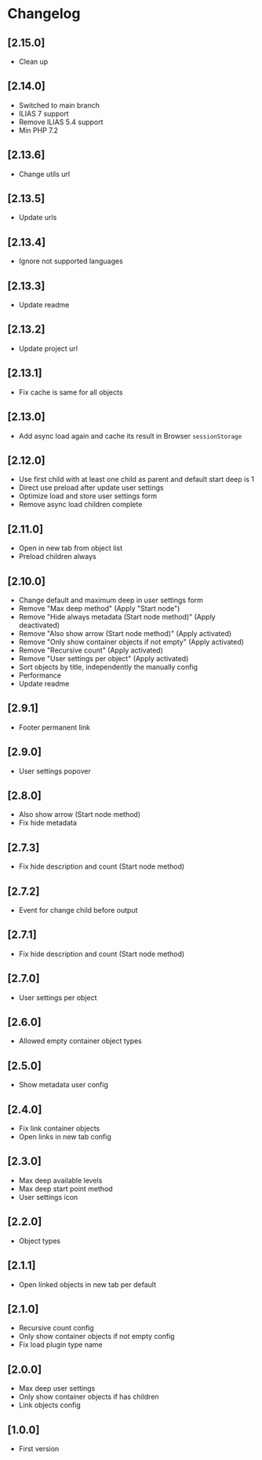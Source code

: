 # Changelog

## [2.15.0]
- Clean up

## [2.14.0]
- Switched to main branch
- ILIAS 7 support
- Remove ILIAS 5.4 support
- Min PHP 7.2

## [2.13.6]
- Change utils url

## [2.13.5]
- Update urls

## [2.13.4]
- Ignore not supported languages

## [2.13.3]
- Update readme

## [2.13.2]
- Update project url

## [2.13.1]
- Fix cache is same for all objects

## [2.13.0]
- Add async load again and cache its result in Browser `sessionStorage`

## [2.12.0]
- Use first child with at least one child as parent and default start deep is 1
- Direct use preload after update user settings
- Optimize load and store user settings form
- Remove async load children complete

## [2.11.0]
- Open in new tab from object list
- Preload children always

## [2.10.0]
- Change default and maximum deep in user settings form
- Remove "Max deep method" (Apply "Start node")
- Remove "Hide always metadata (Start node method)" (Apply deactivated)
- Remove "Also show arrow (Start node method)" (Apply activated)
- Remove "Only show container objects if not empty" (Apply activated)
- Remove "Recursive count" (Apply activated)
- Remove "User settings per object" (Apply activated)
- Sort objects by title, independently the manually config
- Performance
- Update readme

## [2.9.1]
- Footer permanent link

## [2.9.0]
- User settings popover

## [2.8.0]
- Also show arrow (Start node method)
- Fix hide metadata

## [2.7.3]
- Fix hide description and count (Start node method)

## [2.7.2]
- Event for change child before output

## [2.7.1]
- Fix hide description and count (Start node method)

## [2.7.0]
- User settings per object

## [2.6.0]
- Allowed empty container object types

## [2.5.0]
- Show metadata user config

## [2.4.0]
- Fix link container objects
- Open links in new tab config

## [2.3.0]
- Max deep available levels
- Max deep start point method
- User settings icon

## [2.2.0]
- Object types

## [2.1.1]
- Open linked objects in new tab per default

## [2.1.0]
- Recursive count config
- Only show container objects if not empty config
- Fix load plugin type name

## [2.0.0]
- Max deep user settings
- Only show container objects if has children
- Link objects config

## [1.0.0]
- First version
